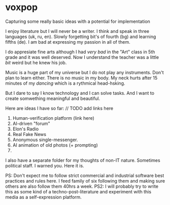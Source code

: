 # voxpop
Capturing some really basic ideas with a potential for implementation

I enjoy literature but I will never be a writer. 
I think and speak in three languages (uk, ru, en). Slowly forgetting bit's of fourth (bg) and learning fifths (de). 
I am bad at expressing my passion in all of them.

I do appresiate fine arts although I had *very bad* in  the "Art" class in 5th grade and it was well deserved. 
Now I understand the teacher was a little *bit* weird but he knew his job.

Music is a huge part of my universe but I do not play any instruments. Don't plan to learn either.
There is no music in my body. My neck hurts after 15 minutes of my *dancing* which is a rythmical head-hsking. 

But I dare to say I know technology and I can solve tasks. 
And I want to create somwething meaningful and beautiful.

Here are ideas I have so far:
// TODO add links here
1. Human-verification platform (link here)
2. AI-driven "forum"
4. Elon's Radio
5. Real Fake News
6. Anonymous single-messenger.
7. AI animation of old photos (+ prompting)
8. 

I also have a separate folder for my thoughts of non-IT nature. Sometimes political staff. I warned you. Here it is.


PS:  Don't expect me to follow strict commercial and industrial software best practices and rules here. I feed family of six following them and making sure others are also follow them 40hrs a week.
PS2: I will probably try to write this as some kind of a techno-post-literature and experiment with this media as a self-expression platform.




